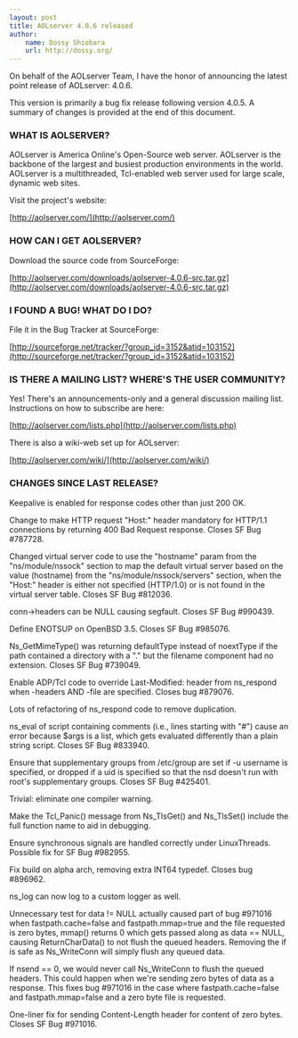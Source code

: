 ```yaml
---
layout: post
title: AOLserver 4.0.6 released
author:
    name: Dossy Shiobara
    url: http://dossy.org/
---
```


On behalf of the AOLserver Team, I have the honor of announcing the
latest point release of AOLserver: 4.0.6.

This version is primarily a bug fix release following version 4.0.5.
A summary of changes is provided at the end of this document.

### WHAT IS AOLSERVER?

AOLserver is America Online's Open-Source web server. AOLserver is
the backbone of the largest and busiest production environments in
the world. AOLserver is a multithreaded, Tcl-enabled web server
used for large scale, dynamic web sites.

Visit the project's website:

[http://aolserver.com/](http://aolserver.com/)

### HOW CAN I GET AOLSERVER?

Download the source code from SourceForge:

[http://aolserver.com/downloads/aolserver-4.0.6-src.tar.gz](http://aolserver.com/downloads/aolserver-4.0.6-src.tar.gz)

### I FOUND A BUG! WHAT DO I DO?

File it in the Bug Tracker at SourceForge:

[http://sourceforge.net/tracker/?group_id=3152&atid=103152](http://sourceforge.net/tracker/?group_id=3152&atid=103152)

### IS THERE A MAILING LIST? WHERE'S THE USER COMMUNITY?

Yes! There's an announcements-only and a general discussion mailing
list. Instructions on how to subscribe are here:

[http://aolserver.com/lists.php](http://aolserver.com/lists.php)

There is also a wiki-web set up for AOLserver:

[http://aolserver.com/wiki/](http://aolserver.com/wiki/)

### CHANGES SINCE LAST RELEASE?

Keepalive is enabled for response codes other than just 200 OK.

Change to make HTTP request "Host:" header mandatory for HTTP/1.1
connections by returning 400 Bad Request response. Closes SF Bug
\#787728.

Changed virtual server code to use the "hostname" param from the
"ns/module/nssock" section to map the default virtual server based
on the value (hostname) from the "ns/module/nssock/servers" section,
when the "Host:" header is either not specified (HTTP/1.0) or is not
found in the virtual server table. Closes SF Bug #812036.

conn->headers can be NULL causing segfault. Closes SF Bug #990439.

Define ENOTSUP on OpenBSD 3.5. Closes SF Bug #985076.

Ns_GetMimeType() was returning defaultType instead of noextType if
the path contained a directory with a "." but the filename component
had no extension. Closes SF Bug #739049.

Enable ADP/Tcl code to override Last-Modified: header from
ns_respond when -headers AND -file are specified. Closes bug
\#879076.

Lots of refactoring of ns_respond code to remove duplication.

ns_eval of script containing comments (i.e., lines starting with
"#") cause an error because $args is a list, which gets evaluated
differently than a plain string script. Closes SF Bug #833940.

Ensure that supplementary groups from /etc/group are set if -u
username is specified, or dropped if a uid is specified so that the
nsd doesn't run with root's supplementary groups. Closes SF Bug
\#425401.

Trivial: eliminate one compiler warning.

Make the Tcl_Panic() message from Ns_TlsGet() and Ns_TlsSet()
include the full function name to aid in debugging.

Ensure synchronous signals are handled correctly under LinuxThreads.
Possible fix for SF Bug #982955.

Fix build on alpha arch, removing extra INT64 typedef. Closes bug
\#896962.

ns_log can now log to a custom logger as well.

Unnecessary test for data != NULL actually caused part of bug
\#971016 when fastpath.cache=false and fastpath.mmap=true and the
file requested is zero bytes, mmap() returns 0 which gets passed
along as data == NULL, causing ReturnCharData() to not flush the
queued headers. Removing the if is safe as Ns_WriteConn will simply
flush any queued data.

If nsend == 0, we would never call Ns_WriteConn to flush the queued
headers. This could happen when we're sending zero bytes of data as
a response. This fixes bug #971016 in the case where
fastpath.cache=false and fastpath.mmap=false and a zero byte file is
requested.

One-liner fix for sending Content-Length header for content of zero
bytes. Closes SF Bug #971016.
